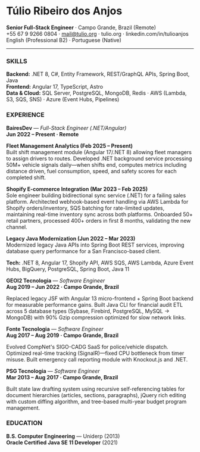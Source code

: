 # Túlio Ribeiro dos Anjos
**Senior Full-Stack Engineer** · Campo Grande, Brazil (Remote)  
+55 67 9 9266 0804 · mail@tulio.org · tulio.org · linkedin.com/in/tulioanjos  
English (Professional B2) · Portuguese (Native)

---

### SKILLS
**Backend:** .NET 8, C#, Entity Framework, REST/GraphQL APIs, Spring Boot, Java  
**Frontend:** Angular 17, TypeScript, Astro  
**Data & Cloud:** SQL Server, PostgreSQL, MongoDB, Redis · AWS (Lambda, S3, SQS, SNS) · Azure (Event Hubs, Pipelines)

### EXPERIENCE

**BairesDev** — *Full-Stack Engineer (.NET/Angular)*  
**Jun 2022 – Present · Remote**

**Fleet Management Analytics (Feb 2025 – Present)**  
Built shift management module (Angular 17/.NET 8) allowing fleet managers to assign drivers to routes. Developed .NET background service processing 50M+ vehicle signals daily—when shifts end, computes metrics including distance driven, fuel consumption, speed, and safety scores for each completed shift.

**Shopify E-commerce Integration (Mar 2023 – Feb 2025)**  
Sole engineer building bidirectional sync service (.NET) for a failing sales platform. Architected webhook-based event handling via AWS Lambda for Shopify orders/inventory, SQS batching for rate-limited updates, maintaining real-time inventory sync across both platforms. Onboarded 50+ retail partners, processed 400+ orders in first 8 months, validating the new channel.

**Legacy Java Modernization (Jun 2022 – Mar 2023)**  
Modernized legacy Java APIs into Spring Boot REST services, improving database query performance for a San Francisco-based client.

**Tech:** .NET 8, Angular 17, Shopify API, AWS SQS, AWS Lambda, Azure Event Hubs, BigQuery, PostgreSQL, Spring Boot, Java 11

**GEOI2 Tecnologia** — *Software Engineer*  
**Aug 2019 – Jun 2022 · Campo Grande, Brazil**

Replaced legacy JSF with Angular 13 micro-frontend + Spring Boot backend for measurable performance gains. Built Java CLI for financial audit ETL across 5 database types (Sybase, Firebird, PostgreSQL, MySQL → MongoDB) with 90% Gzip compression optimized for slow network links.

**Fonte Tecnologia** — *Software Engineer*  
**Aug 2017 – Aug 2019 · Campo Grande, Brazil**

Evolved CompNet's SIGO-CADG SaaS for police/vehicle dispatch. Optimized real-time tracking (SignalR)—fixed CPU bottleneck from timer misuse. Built emergency call reporting module with Knockout.js and .NET.

**PSG Tecnologia** — *Software Engineer*  
**Mar 2013 – Aug 2017 · Campo Grande, Brazil**

Built state law drafting system using recursive self-referencing tables for document hierarchies (articles, sections, paragraphs), jQuery rich editing with custom diffing algorithm, and tree-based multi-year budget program management.

### EDUCATION
**B.S. Computer Engineering** — Uniderp (2013)  
**Oracle Certified Java SE 11 Developer** (2021)
